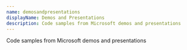 ```yaml
---
name: demosandpresentations
displayName: Demos and Presentations
description: Code samples from Microsoft demos and presentations
---
```

Code samples from Microsoft demos and presentations